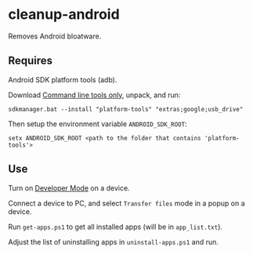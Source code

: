 # cleanup-android

Removes Android bloatware.


## Requires

Android SDK platform tools (adb).

Download [Command line tools only](https://developer.android.com/studio#downloads), unpack, and run:

```
sdkmanager.bat --install "platform-tools" "extras;google;usb_drive"
```

Then setup the environment variable `ANDROID_SDK_ROOT`:

```
setx ANDROID_SDK_ROOT <path to the folder that contains 'platform-tools'>
```


## Use

Turn on [Developer Mode](https://developer.android.com/studio/debug/dev-options) on a device.

Connect a device to PC, and select `Transfer files` mode in a popup on a device.

Run `get-apps.ps1` to get all installed apps (will be in `app_list.txt`).

Adjust the list of uninstalling apps in `uninstall-apps.ps1` and run.
